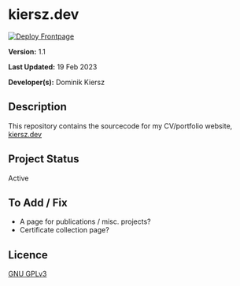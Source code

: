 # kiersz.dev

[![Deploy Frontpage](https://github.com/DAKiersz/kiersz-dev/actions/workflows/kiersz-dev-cicd.yml/badge.svg)](https://github.com/DAKiersz/kiersz-dev/actions/workflows/kiersz-dev-cicd.yml)

**Version:** 1.1

**Last Updated:** 19 Feb 2023

**Developer(s):** Dominik Kiersz

## Description

This repository contains the sourcecode for my CV/portfolio website, [kiersz.dev](https://kiersz.dev)

## Project Status

Active

## To Add / Fix

* A page for publications / misc. projects?
* Certificate collection page?

## Licence

[GNU GPLv3](https://www.gnu.org/licenses/gpl-3.0.en.html)
